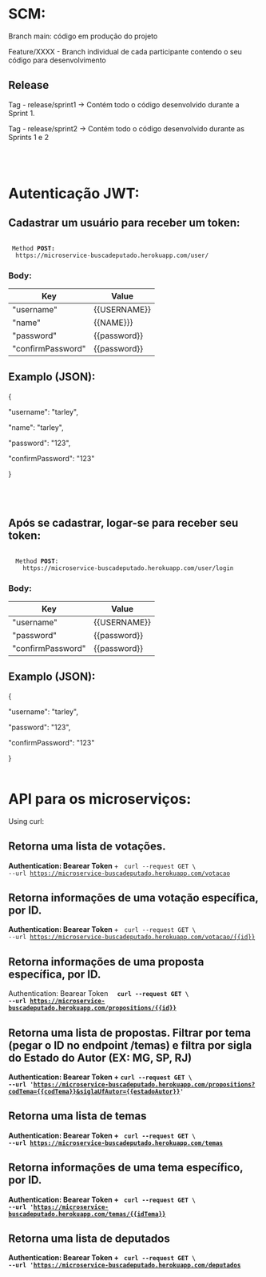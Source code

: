 # SCM:

<p>Branch main: código em produção do projeto</p>
<p>Feature/XXXX - Branch individual de cada participante contendo o seu código para desenvolvimento</p>

## Release

<p> Tag - release/sprint1 -> Contém todo o código desenvolvido durante a Sprint 1. </p>
<p> Tag - release/sprint2 -> Contém todo o código desenvolvido durante as Sprints 1 e 2 </p>

<br>

</br>

# Autenticação JWT:

## Cadastrar um usuário para receber um token:

<code>
 Method <b>POST:</b>  
  https://microservice-buscadeputado.herokuapp.com/user/
</code>
  
 ### Body: 

  
| Key | Value |
|--- |--- |
| "username" | {{USERNAME}} |
| "name" | {{NAME}}} |
| "password" | {{password}} |
| "confirmPassword" | {{password}} |
  
## Examplo (JSON):
  
{
		<p> "username": "tarley", </p>
		<p> "name": "tarley", </p>
    <p> "password": "123", </p>
		<p> "confirmPassword": "123" </p>
}
  
  <br> </br>
## Após se cadastrar, logar-se para receber seu token:

<code>
  Method <b>POST</b>:
    https://microservice-buscadeputado.herokuapp.com/user/login
</code>

### Body: 
    
| Key | Value |
|--- |--- |
| "username" | {{USERNAME}} |
| "password" | {{password}} |
| "confirmPassword" | {{password}} |


## Examplo (JSON):
   
{
	<p> "username": "tarley",</p> 
  <p> "password": "123", </p>
	<p> "confirmPassword": "123" </p>
}
  

<br>
</br>

# API para os microserviços: 

Using curl:

## Retorna uma lista de votações.
<b> Authentication: Bearear Token </b> +
<code> curl --request GET \  --url https://microservice-buscadeputado.herokuapp.com/votacao </code>

## Retorna informações de uma votação específica, por ID.
<b> Authentication: Bearear Token </b> +
<code> curl --request GET \  --url https://microservice-buscadeputado.herokuapp.com/votacao/{{id}} </code>

## Retorna informações de uma proposta específica, por ID.
Authentication: Bearear Token </b>
<code> <b>  curl --request GET \  --url https://microservice-buscadeputado.herokuapp.com/propositions/{{id}} </code>

## Retorna uma lista de propostas. Filtrar por tema (pegar o ID no endpoint /temas) e filtra por sigla do Estado do Autor (EX: MG, SP, RJ)
<b> Authentication: Bearear Token </b> +
<code>curl --request GET \  --url 'https://microservice-buscadeputado.herokuapp.com/propositions?codTema={{codTema}}&siglaUfAutor={{estadoAutor}}' </code>

## Retorna uma lista de temas
<b> Authentication: Bearear Token </b> +
<code> curl --request GET \  --url https://microservice-buscadeputado.herokuapp.com/temas </code>

## Retorna informações de uma tema específico, por ID.
<b> Authentication: Bearear Token </b> +
<code> curl --request GET \  --url 'https://microservice-buscadeputado.herokuapp.com/temas/{{idTema}} </code>

## Retorna uma lista de deputados
<b> Authentication: Bearear Token </b> +
<code> curl --request GET \  --url 'https://microservice-buscadeputado.herokuapp.com/deputados </code>
